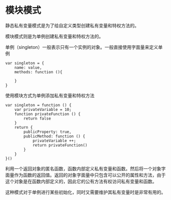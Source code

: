 # 模块模式

静态私有变量模式是为了给自定义类型创建私有变量和特权方法的。

模块模式则是为单例创建私有变量和特权方法的。

单例（singleton）一般表示只有一个实例的对象。一般直接使用字面量来定义单例

```
var singleton = {
    name: value,
    methods: function (){

    }
}
```

使用模块方式为单例添加私有变量和特权方法

```
var singleton = function () {
    var privateVariable = 10;
    function privateFunction () {
        return false
    }
    return {
        publicProperty: true,
        publicMethod: function () {
            privateVariable ++;
            return privateFunction()
        }
    }
}()
```

利用一个返回对象的匿名函数，函数内部定义私有变量和函数。然后将一个对象字面量作为函数的返回值。返回的对象字面量中只包含可以公开的属性和方法，由于这个对象是在函数内部定义的，因此它的公有方法有权访问私有变量和函数。

这种模式对于单例进行某些初始化，同时又需要维护其私有变量时是非常有用的。

